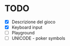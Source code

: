 # TODO
- [x] Descrizione del gioco
- [x] Keyboard input
- [ ] Playground
- [ ] UNICODE - poker symbols
